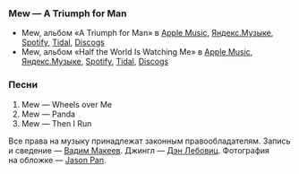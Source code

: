 ### Mew — A Triumph for Man

- Mew, альбом «A Triumph for Man» в
  [Apple Music](https://music.apple.com/album/1517893794),
  [Яндекс.Музыке](https://music.yandex.ru/album/11039529),
  [Spotify](https://open.spotify.com/album/2IUDqEOG2pgxr5hA2zYMTt),
  [Tidal](https://tidal.com/browse/album/18390678),
  [Discogs](https://www.discogs.com/master/191683)
- Mew, альбом «Half the World Is Watching Me» в
  [Apple Music](https://music.apple.com/album/1517906521),
  [Яндекс.Музыке](https://music.yandex.ru/album/11040344),
  [Spotify](https://open.spotify.com/album/6BVm0D0FzC8OWQVdDNuEsT),
  [Tidal](https://tidal.com/browse/artist/2139),
  [Discogs](https://www.discogs.com/master/214720)

### Песни

1. Mew — Wheels over Me
2. Mew — Panda
3. Mew — Then I Run

Все права на музыку принадлежат законным правообладателям.
Запись и сведение — [Вадим Макеев](https://twitter.com/pepelsbey).
Джингл — [Дэн Лебовиц](https://www.youtube.com/channel/UC38A5qHrlc_Zgua7vL4b96w).
Фотография на обложке — [Jason Pan](https://unsplash.com/photos/G5ha9sdk6NQ).
